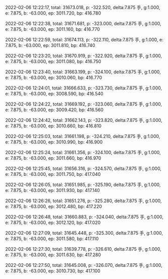 2022-02-06 12:22:17, total: 31673.018, p: -322.520, delta:7.875 手, g:1.000, e: 7.875, b: -63.000, ep: 3011.720, bp: 416.780

2022-02-06 12:22:38, total: 31671.681, p: -323.000, delta:7.875 手, g:1.000, e: 7.875, b: -63.000, ep: 3011.160, bp: 416.770

2022-02-06 12:22:59, total: 31674.113, p: -322.110, delta:7.875 手, g:1.000, e: 7.875, b: -63.000, ep: 3011.810, bp: 416.740

2022-02-06 12:23:20, total: 31670.919, p: -322.920, delta:7.875 手, g:1.000, e: 7.875, b: -63.000, ep: 3011.080, bp: 416.750

2022-02-06 12:23:40, total: 31663.199, p: -324.100, delta:7.875 手, g:1.000, e: 7.875, b: -63.000, ep: 3010.060, bp: 416.770

2022-02-06 12:24:01, total: 31666.633, p: -323.730, delta:7.875 手, g:1.000, e: 7.875, b: -63.000, ep: 3008.590, bp: 416.540

2022-02-06 12:24:22, total: 31669.192, p: -323.060, delta:7.875 手, g:1.000, e: 7.875, b: -63.000, ep: 3009.420, bp: 416.560

2022-02-06 12:24:42, total: 31662.143, p: -323.820, delta:7.875 手, g:1.000, e: 7.875, b: -63.000, ep: 3010.660, bp: 416.810

2022-02-06 12:25:03, total: 31661.198, p: -324.210, delta:7.875 手, g:1.000, e: 7.875, b: -63.000, ep: 3010.990, bp: 416.900

2022-02-06 12:25:24, total: 31661.356, p: -324.100, delta:7.875 手, g:1.000, e: 7.875, b: -63.000, ep: 3011.660, bp: 416.970

2022-02-06 12:25:45, total: 31656.316, p: -324.570, delta:7.875 手, g:1.000, e: 7.875, b: -63.000, ep: 3011.750, bp: 417.040

2022-02-06 12:26:05, total: 31651.985, p: -325.190, delta:7.875 手, g:1.000, e: 7.875, b: -63.000, ep: 3011.930, bp: 417.140

2022-02-06 12:26:26, total: 31651.276, p: -325.280, delta:7.875 手, g:1.000, e: 7.875, b: -63.000, ep: 3012.480, bp: 417.220

2022-02-06 12:26:48, total: 31660.883, p: -324.040, delta:7.875 手, g:1.000, e: 7.875, b: -63.000, ep: 3012.120, bp: 417.020

2022-02-06 12:27:09, total: 31645.448, p: -325.300, delta:7.875 手, g:1.000, e: 7.875, b: -63.000, ep: 3011.580, bp: 417.110

2022-02-06 12:27:30, total: 31639.778, p: -326.610, delta:7.875 手, g:1.000, e: 7.875, b: -63.000, ep: 3011.630, bp: 417.280

2022-02-06 12:27:50, total: 31645.008, p: -326.070, delta:7.875 手, g:1.000, e: 7.875, b: -63.000, ep: 3010.730, bp: 417.100